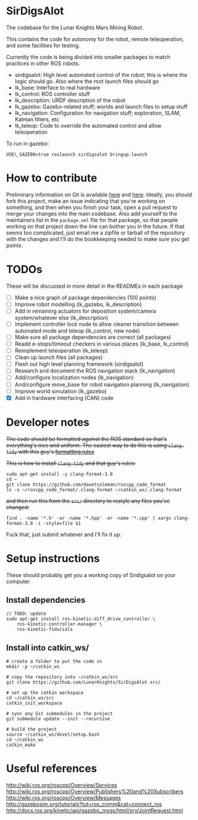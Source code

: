 # SirDigsAlot
The codebase for the Lunar Knights Mars Mining Robot.

This contains the code for autonomy for the robot, remote teleoperation, and some facilities for testing.

Currently the code is being divided into smaller packages to match practices in other ROS robots.
- sirdigsalot: High level automated control of the robot; this is where the logic should go. Also where the root launch files should go
- lk\_base: Interface to real hardware
- lk\_control: ROS controller stuff
- lk\_description: URDF description of the robot
- lk\_gazebo: Gazebo-related stuff; worlds and launch files to setup stuff
- lk\_navigation: Configuration for navigation stuff; exploration, SLAM, Kalman filters, etc
- lk\_teleop: Code to override the automated control and allow teleoperation

To run in gazebo:
```
USE\_GAZEBO=true roslaunch sirdigsalot bringup.launch
```

# How to contribute
Preliminary information on Git is available [here](https://help.github.com/articles/about-pull-requests/) and [here](https://git-scm.com/book/en/v1/Git-Branching-What-a-Branch-Is).
Ideally, you should fork this project, make an issue indicating that you're working on something, and then when you finish your task, open a pull request to merge your changes into the main codebase.
Also add yourself to the maintainers list in the `package.xml` file for that package, so that people working on that project down the line can bother you in the future.
If that seems too complicated, just email me a zipfile or tarball of the repository with the changes and I'll do the bookkeeping needed to make sure you get points.

# TODOs
These will be discussed in more detail in the READMEs in each package
- [ ] Make a nice graph of package dependencies (100 points)
- [ ] Improve robot modelling (lk\_gazebo, lk\_description)
- [ ] Add in remaining actuators for deposition system/camera system/whatever else (lk\_description)
- [ ] Implement controller lock node to allow cleaner transition between automated mode and teleop (lk\_control, new node)
- [ ] Make sure all package dependencies are correct (all packages)
- [ ] Readd e-stops/timeout checkers in various places (lk\_base, lk\_control)
- [ ] Reimplement teleoperation (lk\_teleop)
- [ ] Clean up launch files (all packages)
- [ ] Flesh out high level planning framework (sirdigsalot)
- [ ] Research and document the ROS navigation stack (lk\_navigation)
- [ ] Add/configure localization nodes (lk\_navigation)
- [ ] And/configure move\_base for robot navigation planning (lk\_navigation)
- [ ] Improve world simulation (lk\_gazebo)
- [x] Add in hardware interfacing (CAN) code

# Developer notes
~~The code should be formatted against the ROS standard so that's everything's nice and uniform.
The easiest way to do this is using `clang-tidy` with this guy's [formatting rules](https://github.com/davetcoleman/roscpp_code_format)~~

~~This is how to install `clang-tidy` and that guy's rules:~~
```
sudo apt-get install -y clang-format-3.8
cd ~
git clone https://github.com/davetcoleman/roscpp_code_format
ln -s ~/roscpp_code_format/.clang-format ~/catkin_ws/.clang-format
```

~~and then run this from the `src/` directory to restyle any files you've changed:~~
```
find . -name '*.h' -or -name '*.hpp' -or -name '*.cpp' | xargs clang-format-3.8 -i -style=file $1
```

Fuck that, just submit whatever and I'll fix it up.

 
# Setup instructions
These should probably get you a working copy of Sirdigsalot on your computer

## Install dependencies
```
// TODO: update
sudo apt-get install ros-kinetic-diff_drive_controller \
    ros-kinetic-controller-manager \
    ros-kinetic-fiducials
```
## Install into catkin\_ws/

```
# create a folder to put the code in
mkdir -p ~/catkin_ws

# copy the repository into ~/catkin_ws/src
git clone https://github.com/LunarKnights/SirDigsAlot src/

# set up the catkin workspace
cd ~/catkin_ws/src
catkin_init_workspace

# sync any Git submodules in the project
git submodule update --init --recursive

# build the project
source ~/catkin_ws/devel/setup.bash
cd ~/catkin_ws
catkin_make
```

# Useful references
http://wiki.ros.org/roscpp/Overview/Services
http://wiki.ros.org/roscpp/Overview/Publishers%20and%20Subscribers
http://wiki.ros.org/roscpp/Overview/Messages
http://gazebosim.org/tutorials?tut=ros_comm&cat=connect_ros
http://docs.ros.org/kinetic/api/gazebo_msgs/html/srv/JointRequest.html

